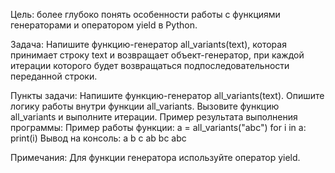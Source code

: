 Цель: более глубоко понять особенности работы с функциями генераторами и оператором yield в Python.

Задача:
Напишите функцию-генератор all_variants(text), которая принимает строку text и возвращает объект-генератор, 
при каждой итерации которого будет возвращаться подпоследовательности переданной строки.

Пункты задачи:
Напишите функцию-генератор all_variants(text).
Опишите логику работы внутри функции all_variants.
Вызовите функцию all_variants и выполните итерации.
Пример результата выполнения программы:
Пример работы функции:
a = all_variants("abc")
for i in a:
print(i)
Вывод на консоль:
a
b
c
ab
bc
abc

Примечания:
Для функции генератора используйте оператор yield.